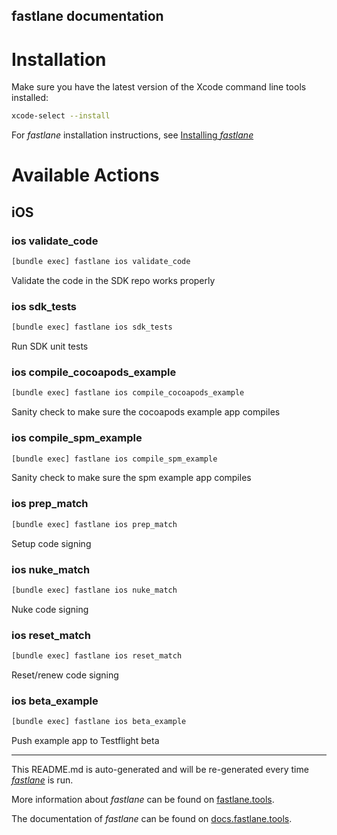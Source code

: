 fastlane documentation
----

# Installation

Make sure you have the latest version of the Xcode command line tools installed:

```sh
xcode-select --install
```

For _fastlane_ installation instructions, see [Installing _fastlane_](https://docs.fastlane.tools/#installing-fastlane)

# Available Actions

## iOS

### ios validate_code

```sh
[bundle exec] fastlane ios validate_code
```

Validate the code in the SDK repo works properly

### ios sdk_tests

```sh
[bundle exec] fastlane ios sdk_tests
```

Run SDK unit tests

### ios compile_cocoapods_example

```sh
[bundle exec] fastlane ios compile_cocoapods_example
```

Sanity check to make sure the cocoapods example app compiles

### ios compile_spm_example

```sh
[bundle exec] fastlane ios compile_spm_example
```

Sanity check to make sure the spm example app compiles

### ios prep_match

```sh
[bundle exec] fastlane ios prep_match
```

Setup code signing

### ios nuke_match

```sh
[bundle exec] fastlane ios nuke_match
```

Nuke code signing

### ios reset_match

```sh
[bundle exec] fastlane ios reset_match
```

Reset/renew code signing

### ios beta_example

```sh
[bundle exec] fastlane ios beta_example
```

Push example app to Testflight beta

----

This README.md is auto-generated and will be re-generated every time [_fastlane_](https://fastlane.tools) is run.

More information about _fastlane_ can be found on [fastlane.tools](https://fastlane.tools).

The documentation of _fastlane_ can be found on [docs.fastlane.tools](https://docs.fastlane.tools).
